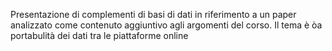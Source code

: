 Presentazione di complementi di basi di dati in riferimento a un paper analizzato come contenuto aggiuntivo agli argomenti del corso.
Il tema è òa portabulità dei dati tra le piattaforme online